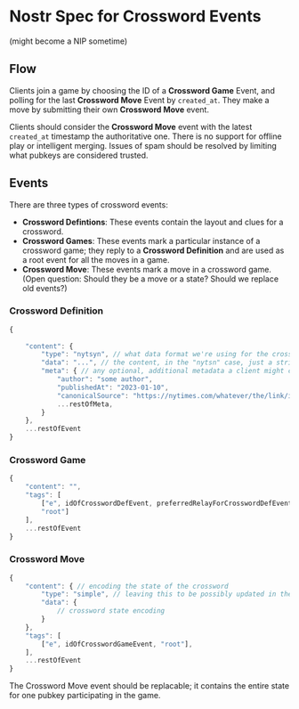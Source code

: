 # Nostr Spec for Crossword Events
(might become a NIP sometime)

## Flow
Clients join a game by choosing the ID of a **Crossword Game** Event, and polling for the last **Crossword Move** Event by `created_at`. They make a move by submitting their own **Crossword Move** event.

Clients should consider the **Crossword Move** event with the latest `created_at` timestamp the authoritative one. There is no support for offline play or intelligent merging. Issues of spam should be resolved by limiting what pubkeys are considered trusted.

## Events
There are three types of crossword events:
- **Crossword Defintions**: These events contain the layout and clues for a crossword.
- **Crossword Games**: These events mark a particular instance of a crossword game; they reply to a **Crossword Definition** and are used as a root event for all the moves in a game.
- **Crossword Move**: These events mark a move in a crossword game. (Open question: Should they be a move or a state? Should we replace old events?)

### Crossword Definition
```js
{
    
    "content": {
        "type": "nytsyn", // what data format we're using for the crossword; could be "puz", I choose to name "nytsyn" the format we get from e.g. https://nytsyn.pzzl.com/nytsyn-crossword/nytsyncrossword?date=230210
        "data": "...", // the content, in the "nytsn" case, just a string
        "meta": { // any optional, additional metadata a client might choose to display
            "author": "some author",
            "publishedAt": "2023-01-10",
            "canonicalSource": "https://nytimes.com/whatever/the/link/is",
            ...restOfMeta,
        }
    },
    ...restOfEvent
}
```

### Crossword Game
```js
{
    "content": "",
    "tags": [
        ["e", idOfCrosswordDefEvent, preferredRelayForCrosswordDefEvent,
        "root"]
    ],
    ...restOfEvent
}
```

### Crossword Move
```js
{
    "content": { // encoding the state of the crossword
        "type": "simple", // leaving this to be possibly updated in the future
        "data": {
            // crossword state encoding
        }
    },
    "tags": [
        ["e", idOfCrosswordGameEvent, "root"],
    ],
    ...restOfEvent
}
```

The Crossword Move event should be replacable; it contains the entire state for one pubkey participating in the game.




